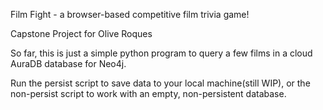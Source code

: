 Film Fight - a browser-based competitive film trivia game!


Capstone Project for Olive Roques


So far, this is just a simple python program to query a few films in a cloud AuraDB database for Neo4j.

Run the persist script to save data to your local machine(still WIP), or the non-persist script to work with an empty, non-persistent database.
